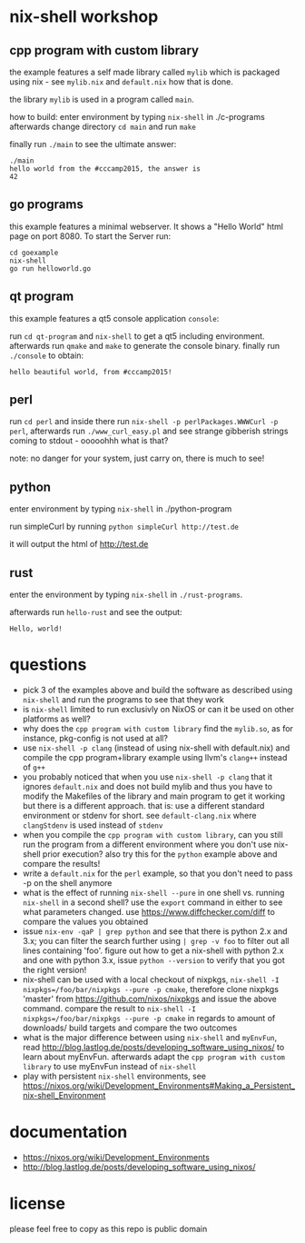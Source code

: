 # nix-shell workshop

## cpp program with custom library

the example features a self made library called `mylib` which is packaged
using nix - see `mylib.nix` and `default.nix` how that is done.

the library `mylib` is used in a program called `main`.

how to build: enter environment by typing `nix-shell` in ./c-programs afterwards
change directory `cd main` and run `make`

finally run `./main` to see the ultimate answer:

    ./main 
    hello world from the #cccamp2015, the answer is 
    42

## go programs

this example features a minimal webserver. It shows a "Hello 
World" html page on port 8080.
To start the Server run:

    cd goexample
    nix-shell    
    go run helloworld.go

## qt program

this example features a qt5 console application `console`:

run `cd qt-program` and `nix-shell` to get a qt5 including environment. afterwards
run `qmake` and `make` to generate the console binary. finally run `./console` to obtain:

    hello beautiful world, from #cccamp2015! 

## perl

run `cd perl` and inside there run `nix-shell -p perlPackages.WWWCurl -p perl`, afterwards run
`./www_curl_easy.pl` and see strange gibberish strings coming to stdout - ooooohhh what is that?

note: no danger for your system, just carry on, there is much to see!

## python
enter environment by typing `nix-shell` in ./python-program

run simpleCurl by running `python simpleCurl http://test.de`

it will output the html of http://test.de

## rust
enter the environment by typing `nix-shell` in `./rust-programs`.

afterwards run `hello-rust` and see the output:

    Hello, world!


# questions
* pick 3 of the examples above and build the software as described using `nix-shell` and run the programs to see that they work
* is `nix-shell` limited to run exclusivly on NixOS or can it be used on other platforms as well? 
* why does the `cpp program with custom library` find the `mylib.so`, as for instance, pkg-config is not used at all?
* use `nix-shell -p clang` (instead of using nix-shell with default.nix) and compile the cpp program+library example using llvm's `clang++` instead of `g++`
* you probably noticed that when you use `nix-shell -p clang` that it ignores `default.nix` and does not build mylib and thus you have to modify the Makefiles of the library and main program to get it working but there is a different approach. that is: use a different standard environment or stdenv for short. see `default-clang.nix` where `clangStdenv` is used instead of `stdenv`
* when you compile the `cpp program with custom library`, can you still run the program from a different environment where you don't use nix-shell prior execution? also try this for the `python` example above and compare the results!
* write a `default.nix` for the `perl` example, so that you don't need to pass -p on the shell anymore
* what is the effect of running `nix-shell --pure` in one shell vs. running `nix-shell` in a second shell? use the `export` command in either to see what parameters changed. use https://www.diffchecker.com/diff to compare the values you obtained
* issue `nix-env -qaP | grep python` and see that there is python 2.x and 3.x; you can filter the search further using `| grep -v foo` to filter out all lines containing 'foo'. figure out how to get a nix-shell with python 2.x and one with python 3.x, issue `python --version` to verify that you got the right version!
* nix-shell can be used with a local checkout of nixpkgs, `nix-shell -I nixpkgs=/foo/bar/nixpkgs --pure -p cmake`, therefore clone nixpkgs 'master' from https://github.com/nixos/nixpkgs and issue the above command. compare the result to `nix-shell -I nixpkgs=/foo/bar/nixpkgs --pure -p cmake` in regards to amount of downloads/ build targets and compare the two outcomes
* what is the major difference between using `nix-shell` and `myEnvFun`, read http://blog.lastlog.de/posts/developing_software_using_nixos/ to learn about myEnvFun. afterwards adapt the `cpp program with custom library` to use myEnvFun instead of `nix-shell` 
* play with persistent `nix-shell` environments, see https://nixos.org/wiki/Development_Environments#Making_a_Persistent_nix-shell_Environment

# documentation
* https://nixos.org/wiki/Development_Environments
* http://blog.lastlog.de/posts/developing_software_using_nixos/

# license
please feel free to copy as this repo is public domain
